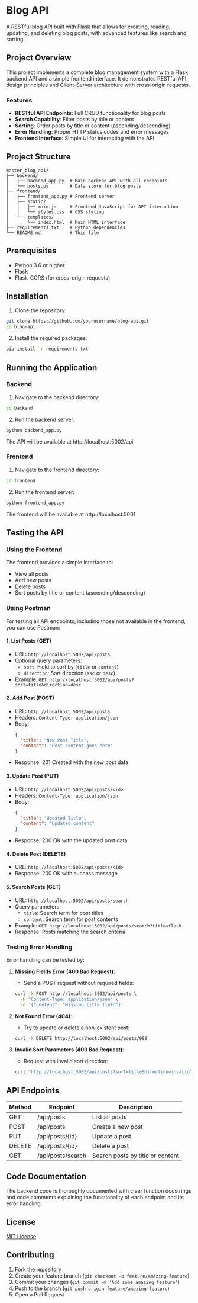 # Blog API

A RESTful blog API built with Flask that allows for creating, reading, updating, and deleting blog posts, with advanced features like search and sorting.

## Project Overview

This project implements a complete blog management system with a Flask backend API and a simple frontend interface. It demonstrates RESTful API design principles and Client-Server architecture with cross-origin requests.

### Features

- **RESTful API Endpoints**: Full CRUD functionality for blog posts
- **Search Capability**: Filter posts by title or content
- **Sorting**: Order posts by title or content (ascending/descending)
- **Error Handling**: Proper HTTP status codes and error messages
- **Frontend Interface**: Simple UI for interacting with the API

## Project Structure

```
master_blog_api/
├── backend/
│   ├── backend_app.py  # Main backend API with all endpoints
│   └── posts.py        # Data store for blog posts
├── frontend/
│   ├── frontend_app.py # Frontend server
│   ├── static/
│   │   ├── main.js     # Frontend JavaScript for API interaction
│   │   └── styles.css  # CSS styling
│   └── templates/
│       └── index.html  # Main HTML interface
├── requirements.txt    # Python dependencies
└── README.md           # This file
```

## Prerequisites

- Python 3.6 or higher
- Flask
- Flask-CORS (for cross-origin requests)

## Installation

1. Clone the repository:
```bash
git clone https://github.com/yourusername/blog-api.git
cd blog-api
```

2. Install the required packages:
```bash
pip install -r requirements.txt
```

## Running the Application

### Backend

1. Navigate to the backend directory:
```bash
cd backend
```

2. Run the backend server:
```bash
python backend_app.py
```

The API will be available at http://localhost:5002/api

### Frontend

1. Navigate to the frontend directory:
```bash
cd frontend
```

2. Run the frontend server:
```bash
python frontend_app.py
```

The frontend will be available at http://localhost:5001

## Testing the API

### Using the Frontend

The frontend provides a simple interface to:
- View all posts
- Add new posts
- Delete posts
- Sort posts by title or content (ascending/descending)

### Using Postman

For testing all API endpoints, including those not available in the frontend, you can use Postman:

#### 1. List Posts (GET)
- URL: `http://localhost:5002/api/posts`
- Optional query parameters: 
  - `sort`: Field to sort by (`title` or `content`)
  - `direction`: Sort direction (`asc` or `desc`)
- Example: `GET http://localhost:5002/api/posts?sort=title&direction=desc`

#### 2. Add Post (POST)
- URL: `http://localhost:5002/api/posts`
- Headers: `Content-Type: application/json`
- Body:
  ```json
  {
    "title": "New Post Title",
    "content": "Post content goes here"
  }
  ```
- Response: 201 Created with the new post data

#### 3. Update Post (PUT)
- URL: `http://localhost:5002/api/posts/<id>`
- Headers: `Content-Type: application/json`
- Body:
  ```json
  {
    "title": "Updated Title",
    "content": "Updated content"
  }
  ```
- Response: 200 OK with the updated post data

#### 4. Delete Post (DELETE)
- URL: `http://localhost:5002/api/posts/<id>`
- Response: 200 OK with success message

#### 5. Search Posts (GET)
- URL: `http://localhost:5002/api/posts/search`
- Query parameters:
  - `title`: Search term for post titles
  - `content`: Search term for post contents
- Example: `GET http://localhost:5002/api/posts/search?title=flask`
- Response: Posts matching the search criteria

### Testing Error Handling

Error handling can be tested by:

1. **Missing Fields Error (400 Bad Request)**:
   - Send a POST request without required fields:
   ```bash
   curl -X POST http://localhost:5002/api/posts \
     -H "Content-Type: application/json" \
     -d '{"content": "Missing title field"}'
   ```

2. **Not Found Error (404)**:
   - Try to update or delete a non-existent post:
   ```bash
   curl -X DELETE http://localhost:5002/api/posts/999
   ```

3. **Invalid Sort Parameters (400 Bad Request)**:
   - Request with invalid sort direction:
   ```bash
   curl "http://localhost:5002/api/posts?sort=title&direction=invalid"
   ```

## API Endpoints

| Method | Endpoint | Description |
|--------|----------|-------------|
| GET | /api/posts | List all posts |
| POST | /api/posts | Create a new post |
| PUT | /api/posts/{id} | Update a post |
| DELETE | /api/posts/{id} | Delete a post |
| GET | /api/posts/search | Search posts by title or content |

## Code Documentation

The backend code is thoroughly documented with clear function docstrings and code comments explaining the functionality of each endpoint and its error handling.

## License

[MIT License](LICENSE)

## Contributing

1. Fork the repository
2. Create your feature branch (`git checkout -b feature/amazing-feature`)
3. Commit your changes (`git commit -m 'Add some amazing feature'`)
4. Push to the branch (`git push origin feature/amazing-feature`)
5. Open a Pull Request